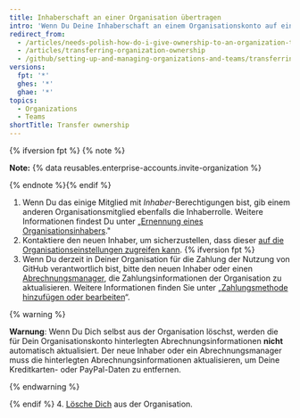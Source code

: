 ```yaml
---
title: Inhaberschaft an einer Organisation übertragen
intro: 'Wenn Du Deine Inhaberschaft an einem Organisationskonto auf eine andere Person übertragen möchtest, musst Du einen neuen Inhaber hinzufügen{% ifversion fpt %}, sicherstellen, dass die Abrechnungsinformationen aktualisiert werden{% endif %}, und Dich dann selbst aus dem Konto entfernen.'
redirect_from:
  - /articles/needs-polish-how-do-i-give-ownership-to-an-organization-to-someone-else/
  - /articles/transferring-organization-ownership
  - /github/setting-up-and-managing-organizations-and-teams/transferring-organization-ownership
versions:
  fpt: '*'
  ghes: '*'
  ghae: '*'
topics:
  - Organizations
  - Teams
shortTitle: Transfer ownership
---
```


{% ifversion fpt %}
{% note %}

**Note:** {% data reusables.enterprise-accounts.invite-organization %}

{% endnote %}{% endif %}

1. Wenn Du das einige Mitglied mit *Inhaber*-Berechtigungen bist, gib einem anderen Organisationsmitglied ebenfalls die Inhaberrolle. Weitere Informationen findest Du unter „[Ernennung eines Organisationsinhabers](/organizations/managing-peoples-access-to-your-organization-with-roles/maintaining-ownership-continuity-for-your-organization#appointing-an-organization-owner)."
2. Kontaktiere den neuen Inhaber, um sicherzustellen, dass dieser [auf die Organisationseinstellungen zugreifen kann](/articles/accessing-your-organization-s-settings).
{% ifversion fpt %}
3. Wenn Du derzeit in Deiner Organisation für die Zahlung der Nutzung von GitHub verantwortlich bist, bitte den neuen Inhaber oder einen [Abrechnungsmanager](/articles/adding-a-billing-manager-to-your-organization/), die Zahlungsinformationen der Organisation zu aktualisieren. Weitere Informationen finden Sie unter „[Zahlungsmethode hinzufügen oder bearbeiten](/articles/adding-or-editing-a-payment-method)“.

  {% warning %}

  **Warnung**: Wenn Du Dich selbst aus der Organisation löschst, werden die für Dein Organisationskonto hinterlegten Abrechnungsinformationen **nicht** automatisch aktualisiert. Der neue Inhaber oder ein Abrechnungsmanager muss die hinterlegten Abrechnungsinformationen aktualisieren, um Deine Kreditkarten- oder PayPal-Daten zu entfernen.

  {% endwarning %}

{% endif %}
4. [Lösche Dich](/articles/removing-yourself-from-an-organization) aus der Organisation.
